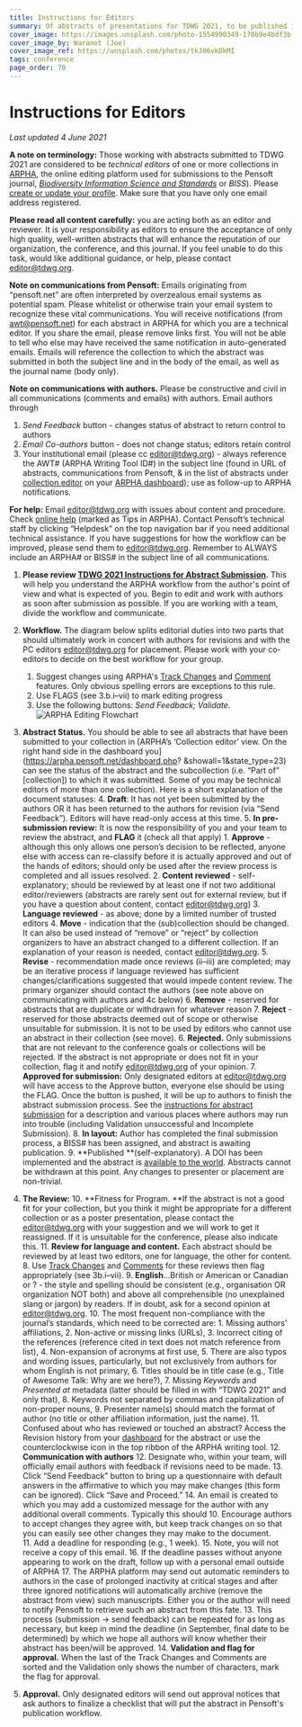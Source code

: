 ```yaml
---
title: Instructions for Editors
summary: Of abstracts of presentations for TDWG 2021, to be published in _Biodiversity Information Science and Standards_
cover_image: https://images.unsplash.com/photo-1554990349-170b9e4bdf3b
cover_image_by: Waranot (Joe)
cover_image_ref: https://unsplash.com/photos/tkJ06vkDkMI
tags: conference
page_order: 70
---
```


# Instructions for Editors 

_Last updated 4 June 2021_

**A note on terminology:** Those working with abstracts submitted to TDWG 2021 are considered to be _technical editors_ of one or more collections in [ARPHA](https://arpha.pensoft.net/), the online editing platform used for submissions to the Pensoft journal, _[Biodiversity Information Science and Standards](https://biss.pensoft.net/)_ or _BISS_). Please [create or update your profile](https://pensoft.net/profile). Make sure that you have only one email address registered.

**Please read all content carefully:** you are acting both as an editor and reviewer. It is your responsibility as editors to ensure the acceptance of only high quality, well-written abstracts that will enhance the reputation of our organization, the conference, and this journal. If you feel unable to do this task, would like additional guidance, or help, please  contact [editor@tdwg.org](mailto:editor@tdwg.org).

**Note on communications from Pensoft:** Emails originating from “pensoft.net” are often interpreted by overzealous email systems as potential spam. Please whitelist or otherwise train your email system to recognize these vital communications. You will receive notifications (from [awt@pensoft.net](mailto:awt@pensoft.net)) for each abstract in ARPHA for which you are a technical editor. If you share the email, please remove links first.  You will not be able to tell who else may have received the same notification in auto-generated emails. Emails will reference the collection to which the abstract was submitted in both the subject line and in the body of the email, as well as the journal name (body only).

**Note on communications with authors.** Please be constructive and civil in all communications (comments and emails) with authors. Email authors through 

1. _Send Feedback_ button - changes status of abstract to return control to authors
2. _Email Co-authors_ button - does not change status; editors retain control
3. Your institutional email (please cc [editor@tdwg.org](mailto:editor@tdwg.org)) - always reference the AWT# (ARPHA Writing Tool ID#) in the subject line (found in URL of abstracts, communications from Pensoft, & in the list of abstracts under [collection editor](https://arpha.pensoft.net/dashboard?showall=1&state_type=23) on your [ARPHA dashboard](https://arpha.pensoft.net/dashboard)); use as follow-up to ARPHA notifications.

**For help:** Email [editor@tdwg.org](mailto:editor@tdwg.org) with issues about content and procedure. Check [online help](https://arpha.pensoft.net/tips/Edit-sections) (marked as Tips in ARPHA). Contact Pensoft’s technical staff by clicking “Helpdesk” on the top navigation bar if you need additional technical assistance. If you have suggestions for how the workflow can be improved, please send them to [editor@tdwg.org](mailto:editor@tdwg.org). Remember to ALWAYS include an ARPHA# or BISS# in the subject line of all communications. 

1. **Please review [TDWG 2021 Instructions for Abstract Submission](https://www.tdwg.org/conferences/2021/instructions-for-abstract-submission/).** This will help you understand the ARPHA workflow from the author's point of view and what is expected of you. Begin to edit and work with authors as soon after submission as possible. If you are working with a team, divide the workflow and communicate. 
2. **Workflow.** The diagram below splits editorial duties into two parts that should ultimately work in concert with authors for revisions and with the PC editors [editor@tdwg.org](mailto:editor@tdwg.org) for placement. Please work with your co-editors to decide on the best workflow for your group.
    1. Suggest changes using ARPHA's [Track Changes](https://arpha.pensoft.net/tips/Track-Changes) and [Comment](https://arpha.pensoft.net/tips/Comments) features. Only obvious spelling errors are exceptions to this rule.
    2. Use FLAGS (see 3.b.i–vii) to mark editing progress 
    3. Use the following buttons: _Send Feedback; Validate_. ![ARPHA Editing Flowchart](https://static.tdwg.org/conferences/2021/images/arpha-editing-flowchart.png "ARPHA Editing Flowchart")

3. **Abstract Status.** You should be able to see all abstracts that have been submitted to your collection in [ARPHA’s ‘Collection editor’ view. On the right hand side in the dashboard you](https://arpha.pensoft.net/dashboard.php? &showall=1&state_type=23) can see the status of the abstract and the subcollection (i.e. “Part of” [collection]) to which it was submitted. Some of you may be technical editors of more than one collection). Here is a short explanation of the document statuses:
    4. **Draft**: It has not yet been submitted by the authors OR it has been returned to the authors for revision (via “Send Feedback”). Editors will have read-only access at this time.
    5. **In pre-submission review:** It is now the responsibility of you and your team to review the abstract, and **FLAG** it (check all that apply)
        1. **Approve** - although this only allows one person’s decision to be reflected, anyone else with access can re-classify before it is actually approved and out of the hands of editors; should only be used after the review process is completed and all issues resolved.
        2. **Content reviewed** - self-explanatory; should be reviewed by at least one if not two additional editor/reviewers (abstracts are rarely sent out for external review, but if you have a question about content, contact [editor@tdwg.org](mailto:editor@tdwg.org))
        3. **Language reviewed** - as above; done by a limited number of trusted editors
        4. **Move** - indication that the (sub)collection should be changed. It can also be used instead of “remove” or “reject” by collection organizers to have an abstract changed to a different collection. If an explanation of your reason is needed, contact [editor@tdwg.org](mailto:editor@tdwg.org). 
        5. **Revise** - recommendation made once reviews (ii–iii) are completed; may be an iterative process if language reviewed has sufficient changes/clarifications suggested that would impede content review. The primary organizer should contact the authors (see note above on communicating with authors and 4c below)
        6. **Remove** - reserved for abstracts that are duplicate or withdrawn for whatever reason
        7. **Reject** - reserved for those abstracts deemed out of scope or otherwise unsuitable for submission. It is not to be used by editors who cannot use an abstract in their collection (see move).
    6. **Rejected.** Only submissions that are not relevant to the conference goals or collections will be rejected. If the abstract is not appropriate or does not fit in your collection, flag it and notify [editor@tdwg.org](mailto:editor@tdwg.org) of your opinion.
    7. **Approved for submission:** Only designated editors at [editor@tdwg.org](mailto:editor@tdwg.org) will have access to the Approve button, everyone else should be using the FLAG. Once the button is pushed, it will be up to authors to finish the abstract submission process. See the [instructions for abstract submission](https://www.tdwg.org/conferences/2021/instructions-for-abstract-submission/) for a description and various places where authors may run into trouble (including Validation unsuccessful and Incomplete Submission).
    8. **In layout:** Author has completed the final submission process, a BISS# has been assigned, and abstract is awaiting publication.
    9. **Published **(self-explanatory). A DOI has been implemented and the abstract is [available to the world](https://biss.pensoft.net/collections). Abstracts cannot be withdrawn at this point. Any changes to presenter or placement are non-trivial.
4. **The Review:**
    10. **Fitness for Program. **If the abstract is not a good fit for your collection, but you think it might be appropriate for a different collection or as a poster presentation, please contact the [editor@tdwg.org](mailto:editor@tdwg.org) with your suggestion and we will work to get it reassigned. If it is unsuitable for the conference, please also indicate this.
    11. **Review for language and content.** Each abstract should be reviewed by at least two editors, one for language, the other for content. 
        8. Use [Track Changes](https://arpha.pensoft.net/tips/Track-Changes) and [Comments](https://arpha.pensoft.net/tips/Comments) for these reviews then flag appropriately (see 3b.i–vii).
        9. **English**...British or American or Canadian or ? - the style and spelling should be consistent (e.g., organisation OR organization NOT both) and above all comprehensible (no unexplained slang or jargon) by readers. If in doubt, ask for a second opinion at [editor@tdwg.org](mailto:editor@tdwg.org). 
        10. The most frequent non-compliance with the journal’s standards, which need to be corrected are: 
            1. Missing authors’ affiliations, 
            2. Non-active or missing links (URLs), 
            3. Incorrect citing of the references (reference cited in text does not match reference from list), 
            4. Non-expansion of acronyms at first use, 
            5. There are also typos and wording issues, particularly, but not exclusively from authors for whom English is not primary, 
            6. Titles should be in title case (e.g., Title of Awesome Talk: Why are we here?),
            7. Missing _Keywords_ and _Presented at_ metadata (latter should be filled in with “TDWG 2021” and only that),
            8. Keywords not separated by commas and capitalization of non-proper nouns,
            9. Presenter name(s) should match the format of author (no title or other affiliation information, just the name).
        11. Confused about who has reviewed or touched an abstract? Access the Revision history from your [dashboard](https://arpha.pensoft.net/dashboard?showall=1&state_type=23) for the abstract or use the counterclockwise icon in the top ribbon of the ARPHA writing tool.
    12. **Communication with authors**
        12. Designate who, within your team, will officially email authors with feedback if revisions need to be made.
        13. Click “Send Feedback” button to bring up a questionnaire with default answers in the affirmative to which you may make changes (this form can be ignored). Click “Save and Proceed.” 
        14. An email is created to which you may add a customized message for the author with any additional overall comments. Typically this should 
            10. Encourage authors to accept changes they agree with, but keep track changes on so that you can easily see other changes they may make to the document.  
            11. Add a deadline for responding (e.g., 1 week).
        15. Note, you will not receive a copy of this email.
        16. If the deadline passes without anyone appearing to work on the draft, follow up with a personal email outside of ARPHA
        17. The ARPHA platform may send out automatic reminders to authors in the case of prolonged inactivity at critical stages and after three ignored notifications will automatically archive (remove the abstract from view) such manuscripts. Either you or the author will need to notify Pensoft to retrieve such an abstract from this fate.
    13. This process (submission -> send feedback) can be repeated for as long as necessary, but keep in mind the deadline (in September, final date to be determined) by which we hope all authors will know whether their abstract has been/will be approved.
    14. **Validation and flag for approval.** When the last of the Track Changes and Comments are sorted and the Validation only shows the number of characters, mark the flag for approval.
5. **Approval.** Only designated editors will send out approval notices that ask authors to finalize a checklist that will put the abstract in Pensoft's publication workflow.
